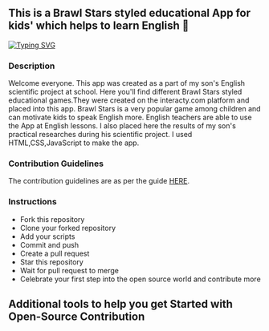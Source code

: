 ## This is a Brawl Stars styled educational App for kids' which helps to learn English :iphone:

[![Typing SVG](https://readme-typing-svg.herokuapp.com?font=Fira+Code&pause=1000&color=C60FF7&background=FFD47600&width=435&lines=Speak+English+with+Brawl+Stars)](https://git.io/typing-svg)

### Description

Welcome everyone. This app was created as a part of my son's English scientific project at school. Here you'll find different Brawl Stars styled educational games.They were created on 
the interacty.com platform and placed into this app. Brawl Stars is a very popular game among children and can motivate kids to speak English more. 
English teachers are able to use the App at English lessons. I also placed here the results of my son's practical researches during his scientific project.
I used HTML,CSS,JavaScript to make the app.

### Contribution Guidelines

The contribution guidelines are as per the
guide [HERE](https://github.com/larymak/Python-project-Scripts/blob/main/CONTRIBUTING.md).

### Instructions

- Fork this repository
- Clone your forked repository
- Add your scripts
- Commit and push
- Create a pull request
- Star this repository
- Wait for pull request to merge
- Celebrate your first step into the open source world and contribute more

## Additional tools to help you get Started with Open-Source Contribution
